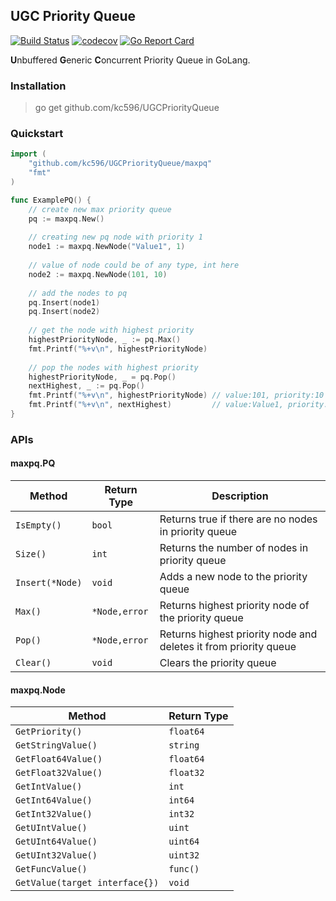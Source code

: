 ## UGC Priority Queue

[![Build Status](https://travis-ci.org/kc596/UGCPriorityQueue.svg?branch=master)](https://travis-ci.org/kc596/UGCPriorityQueue)
[![codecov](https://codecov.io/gh/kc596/UGCPriorityQueue/branch/master/graph/badge.svg?token=80KG51HA2Z)](https://codecov.io/gh/kc596/UGCPriorityQueue/branch/master/)
[![Go Report Card](https://goreportcard.com/badge/github.com/kc596/UGCPriorityQueue)](https://goreportcard.com/report/github.com/kc596/UGCPriorityQueue)


**U**nbuffered **G**eneric **C**oncurrent Priority Queue in GoLang.

### Installation

> go get github.com/kc596/UGCPriorityQueue

### Quickstart

```go
import (
	"github.com/kc596/UGCPriorityQueue/maxpq"
	"fmt"
)

func ExamplePQ() {
	// create new max priority queue
	pq := maxpq.New()
    
	// creating new pq node with priority 1
	node1 := maxpq.NewNode("Value1", 1)
    
	// value of node could be of any type, int here
	node2 := maxpq.NewNode(101, 10)
    
	// add the nodes to pq
	pq.Insert(node1)
	pq.Insert(node2)
    
	// get the node with highest priority
	highestPriorityNode, _ := pq.Max()
	fmt.Printf("%+v\n", highestPriorityNode)
    
	// pop the nodes with highest priority
	highestPriorityNode, _ = pq.Pop()
	nextHighest, _ := pq.Pop()
	fmt.Printf("%+v\n", highestPriorityNode) // value:101, priority:10
	fmt.Printf("%+v\n", nextHighest)         // value:Value1, priority:1
}
```

### APIs

#### maxpq.PQ
Method | Return Type | Description
---|---|---
`IsEmpty()`|`bool` | Returns true if there are no nodes in priority queue
`Size()` | `int` | Returns the number of nodes in priority queue
`Insert(*Node)` | `void` | Adds a new node to the priority queue
`Max()` | `*Node,error` | Returns highest priority node of the priority queue
`Pop()` | `*Node,error` | Returns highest priority node and deletes it from priority queue
`Clear()` | `void` | Clears the priority queue


#### maxpq.Node
Method | Return Type
---|---
`GetPriority()`|`float64`
`GetStringValue()` | `string`
`GetFloat64Value()` | `float64` 
`GetFloat32Value()`| `float32`
`GetIntValue()`| `int`
`GetInt64Value()`| `int64`
`GetInt32Value()`| `int32`
`GetUIntValue()`| `uint`
`GetUInt64Value()`| `uint64`
`GetUInt32Value()`| `uint32`
`GetFuncValue()`| `func()`
`GetValue(target interface{})` | `void`
